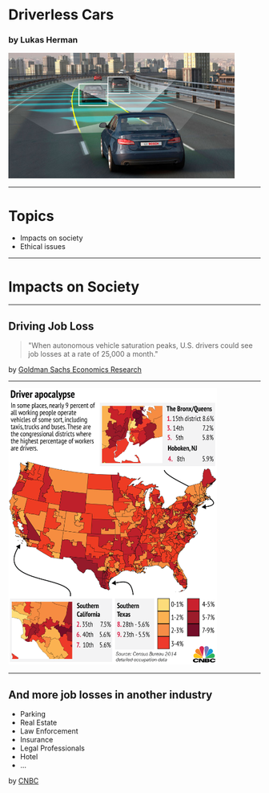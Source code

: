 # Driverless Cars

### by Lukas Herman

<img src="images/self-driving-car.jpg" height="250">

---

# Topics

- Impacts on society
- Ethical issues

---

# Impacts on Society

---

## Driving Job Loss

> "When autonomous vehicle saturation peaks, U.S. drivers could see job losses at a rate of 25,000 a month."

by [Goldman Sachs Economics Research](https://www.cnbc.com/2017/05/22/goldman-sachs-analysis-of-autonomous-vehicle-job-loss.html)

---

<img src="images/driver-apocalypse.png" height="550">

---

## And more job losses in another industry

- Parking
- Real Estate
- Law Enforcement 
- Insurance
- Legal Professionals
- Hotel
- ...

by [CNBC](https://www.cnbc.com/2017/05/03/self-driving-cars-will-disrupt-10-industries-commentary.html)
